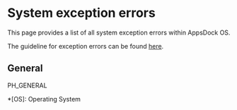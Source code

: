 # System exception errors

This page provides a list of all system exception errors within AppsDock OS.

The guideline for exception errors can be found [here](../../gettingstarted/guidelines/exception-errors).

## General

PH_GENERAL

*[OS]: Operating System
